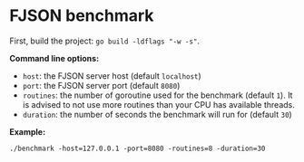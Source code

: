 # FJSON benchmark

First, build the project: `go build -ldflags "-w -s"`.

**Command line options:**
- `host`: the FJSON server host (default `localhost`)
- `port`: the FJSON server port (default `8080`)
- `routines`: the number of goroutine used for the benchmark (default `1`). It is advised to not use more routines than your CPU has available threads.
- `duration`: the number of seconds the benchmark will run for (default `30`)

**Example:**
```
./benchmark -host=127.0.0.1 -port=8080 -routines=8 -duration=30
```